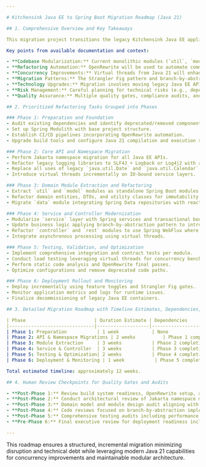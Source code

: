 ```yaml
---

# Kitchensink Java EE to Spring Boot Migration Roadmap (Java 21)

## 1. Comprehensive Overview and Key Takeaways

This migration project transitions the legacy Kitchensink Java EE application to a modern, modular Spring Boot ecosystem leveraging Java 21 features. The migration uses a domain-driven design approach combined with the Strangler Fig pattern for incremental module extraction and modernization while ensuring zero downtime.

Key points from available documentation and context:

- **Codebase Modularization:** Current monolithic modules (`util`, `model`, `data`, `service`, `controller`, `rest`) will be incrementally refactored into Spring Boot modules using Spring Modulith to maintain clear domain boundaries.
- **Refactoring Automation:** OpenRewrite will be used to automate common refactorings such as package renaming, API updates, and dependency changes.
- **Concurrency Improvements:** Virtual threads from Java 21 will enhance thread management for improved scalability and performance.
- **Migration Patterns:** The Strangler Fig pattern and branch-by-abstraction approach will help in gradual feature replacement and decoupling without disrupting existing functionality.
- **Technology Upgrades:** Migration involves moving legacy Java EE APIs to Jakarta EE namespaces, upgrading logging frameworks to support modern APIs, replacing outdated date/time APIs with `java.time`, and adjusting for deprecated or removed APIs.
- **Risk Management:** Careful planning for technical risks (e.g., dependency conflicts, API incompatibilities) and operational risks (e.g., deployment issues) with mitigation strategies including incremental validation and human review.
- **Quality Assurance:** Multiple quality gates, compliance audits, and architectural reviews are embedded as checkpoints to maintain high standards.

## 2. Prioritized Refactoring Tasks Grouped into Phases

### Phase 1: Preparation and Foundation
- Audit existing dependencies and identify deprecated/removed components.
- Set up Spring Modulith with base project structure.
- Establish CI/CD pipelines incorporating OpenRewrite automation.
- Upgrade build tools and configure Java 21 compilation and execution settings.

### Phase 2: Core API and Namespace Migration
- Perform Jakarta namespace migration for all Java EE APIs.
- Refactor legacy logging libraries to SLF4J + Logback or Log4j2 with appropriate bridges.
- Replace all uses of legacy `java.util.Date` and `java.util.Calendar` with `java.time` APIs.
- Introduce virtual threads incrementally on IO-bound service layers.

### Phase 3: Domain Module Extraction and Refactoring
- Extract `util` and `model` modules as standalone Spring Boot modules.
- Refactor domain entities, DTOs, and utility classes for immutability and thread-safety.
- Migrate `data` module integrating Spring Data repositories with reactive support.

### Phase 4: Service and Controller Modernization
- Modularize `service` layer with Spring services and transactional boundaries.
- Update business logic applying branch-by-abstraction pattern to introduce new implementations.
- Refactor `controller` and `rest` modules to use Spring WebFlux where applicable.
- Integrate asynchronous processing using virtual threads.

### Phase 5: Testing, Validation, and Optimization
- Implement comprehensive integration and contract tests per module.
- Conduct load testing leveraging virtual threads for concurrency benchmarks.
- Perform static code analysis and OpenRewrite final passes.
- Optimize configurations and remove deprecated code paths.

### Phase 6: Deployment Rollout and Monitoring
- Deploy incrementally using feature toggles and Strangler Fig gates.
- Monitor application metrics and logs for runtime issues.
- Finalize decommissioning of legacy Java EE containers.

## 3. Detailed Migration Roadmap with Timeline Estimates, Dependencies, and Risks

| Phase                         | Duration Estimate | Dependencies                          | Key Risks & Mitigations                                       |
|-------------------------------|-------------------|-------------------------------------|---------------------------------------------------------------|
| Phase 1: Preparation           | 1 week            | None                                | Risks: Misconfiguration of build or environment; Mitigation: Dry-runs and automated testing |
| Phase 2: API & Namespace Migrations | 2 weeks          | Phase 1 completion                   | Risks: Jakarta transition mismatches; Mitigation: Automated refactoring + manual code reviews |
| Phase 3: Module Extraction     | 3 weeks           | Phase 2 completion                   | Risks: Domain model inconsistencies; Mitigation: Incremental tests and DDD validation sessions |
| Phase 4: Service & Controller  | 3 weeks           | Phase 3 completion                   | Risks: Feature regressions; Mitigation: Branch-by-abstraction and feature toggles |
| Phase 5: Testing & Optimization| 2 weeks           | Phase 4 completion                   | Risks: Insufficient test coverage; Mitigation: Comprehensive automated tests and analysis tools |
| Phase 6: Deployment & Monitoring | 1 week           | Phase 5 completion                   | Risks: Production instability; Mitigation: Canary releases and close monitoring |

Total estimated timeline: approximately 12 weeks.

## 4. Human Review Checkpoints for Quality Gates and Audits

- **Post-Phase 1:** Review build system readiness, OpenRewrite setup, and baseline CI/CD pipeline.
- **Post-Phase 2:** Conduct architectural review of Jakarta namespace migration and logging/date-time refactoring correctness.
- **Post-Phase 3:** Domain model and module design audit aligning with domain-driven design principles.
- **Post-Phase 4:** Code reviews focused on branch-by-abstraction implementation and backward compatibility.
- **Post-Phase 5:** Comprehensive testing audits including performance, security, and compliance validations.
- **Pre-Phase 6:** Final executive review for deployment readiness including risk assessment sign-off.

---
```


This roadmap ensures a structured, incremental migration minimizing disruption and technical debt while leveraging modern Java 21 capabilities for concurrency improvements and maintainable modular architecture.
